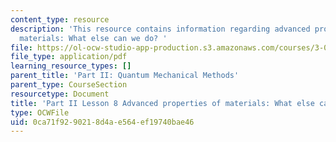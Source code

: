 ```yaml
---
content_type: resource
description: 'This resource contains information regarding advanced properties of
  materials: What else can we do? '
file: https://ol-ocw-studio-app-production.s3.amazonaws.com/courses/3-021j-introduction-to-modeling-and-simulation-spring-2012/0ca71f9290218d4ae564ef19740bae46_MIT3_021JS11_L8.pdf
file_type: application/pdf
learning_resource_types: []
parent_title: 'Part II: Quantum Mechanical Methods'
parent_type: CourseSection
resourcetype: Document
title: 'Part II Lesson 8 Advanced properties of materials: What else can we do?'
type: OCWFile
uid: 0ca71f92-9021-8d4a-e564-ef19740bae46
---
```

